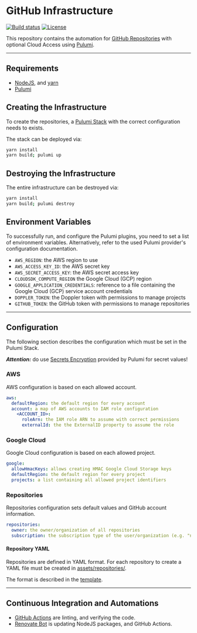 # GitHub Infrastructure

[![Build status](https://img.shields.io/github/actions/workflow/status/muhlba91/github-infrastructure/pipeline.yml?style=for-the-badge)](https://github.com/muhlba91/github-infrastructure/actions/workflows/pipeline.yml)
[![License](https://img.shields.io/github/license/muhlba91/github-infrastructure?style=for-the-badge)](LICENSE.md)

This repository contains the automation for [GitHub Repositories](https://github.com) with optional Cloud Access using [Pulumi](http://pulumi.com).

---

## Requirements

- [NodeJS](https://nodejs.org/en), and [yarn](https://yarnpkg.com)
- [Pulumi](https://www.pulumi.com/docs/install/)

## Creating the Infrastructure

To create the repositories, a [Pulumi Stack](https://www.pulumi.com/docs/concepts/stack/) with the correct configuration needs to exists.

The stack can be deployed via:

```bash
yarn install
yarn build; pulumi up
```

## Destroying the Infrastructure

The entire infrastructure can be destroyed via:

```bash
yarn install
yarn build; pulumi destroy
```

## Environment Variables

To successfully run, and configure the Pulumi plugins, you need to set a list of environment variables. Alternatively, refer to the used Pulumi provider's configuration documentation.

- `AWS_REGION`: the AWS region to use
- `AWS_ACCESS_KEY_ID`: the AWS secret key
- `AWS_SECRET_ACCESS_KEY`: the AWS secret access key
- `CLOUDSDK_COMPUTE_REGION` the Google Cloud (GCP) region
- `GOOGLE_APPLICATION_CREDENTIALS`: reference to a file containing the Google Cloud (GCP) service account credentials
- `DOPPLER_TOKEN`: the Doppler token with permissions to manage projects
- `GITHUB_TOKEN`: the GitHub token with permissions to manage repositories

---

## Configuration

The following section describes the configuration which must be set in the Pulumi Stack.

***Attention:*** do use [Secrets Encryption](https://www.pulumi.com/docs/concepts/secrets/#:~:text=Pulumi%20never%20sends%20authentication%20secrets,“secrets”%20for%20extra%20protection.) provided by Pulumi for secret values!

### AWS

AWS configuration is based on each allowed account.

```yaml
aws:
  defaultRegion: the default region for every account
  account: a map of AWS accounts to IAM role configuration
    <ACCOUNT_ID>:
      roleArn: the IAM role ARN to assume with correct permissions
      externalId: the the ExternalID property to assume the role
```

### Google Cloud

Google Cloud configuration is based on each allowed project.

```yaml
google:
  allowHmacKeys: allows creating HMAC Google Cloud Storage keys
  defaultRegion: the default region for every project
  projects: a list containing all allowed project identifiers
```

### Repositories

Repositories configuration sets default values and GitHub account information.

```yaml
repositories:
  owner: the owner/organization of all repositories
  subscription: the subscription type of the user/organization (e.g. "none")
```

#### Repository YAML

Repositories are defined in YAML format. For each repository to create a YAML file must be created in [assets/repositories/](assets/repositories/).

The format is described in the [template](assets/templates/repository.yml).

---

## Continuous Integration and Automations

- [GitHub Actions](https://docs.github.com/en/actions) are linting, and verifying the code.
- [Renovate Bot](https://github.com/renovatebot/renovate) is updating NodeJS packages, and GitHub Actions.
